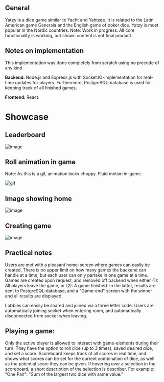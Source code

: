 ## General
Yatzy is a dice game similar to Yacht and Yahtzee. It is related to the Latin American game Generala and the English game of poker dice. Yatzy is most popular in the Nordic countries.
Note: Work in progress. All core functionality is working, but shown content is not final product.

## Notes on implementation
This implementation was done completely from scratch using no precode of any kind.

**Backend:**
Node.js and Express.js with Socket.IO-implementation for real-time updates for players. 
Furthermore, PostgreSQL-database is used for keeping track of all finished games.

**Frontend:**
React.

# Showcase
## Leaderboard
![image](https://github.com/user-attachments/assets/9fc128a3-0d5d-4aa6-a059-a61970450fa1)

## Roll animation in game
Note: As this is a gif, animation looks choppy. Fluid motion in-game.

![gif](https://github.com/user-attachments/assets/5d9a0779-1dc6-44e8-84a4-96f23b8f8748)

## Image showing home
![image](https://github.com/user-attachments/assets/a8d0d373-b6fe-43bf-860c-3dfc6527269e)

## Creating game

![image](https://github.com/user-attachments/assets/023c66dc-966a-461e-8dd2-2bb52f080ee3)

## Practical notes
Users are met with a pleasant home-screen where games can easily be created. There is no upper limit on how many games the backend can handle at a time, but
each user can only partake in one game at a time. Games are created upon request, and removed off backend when either (1): All players leave the game, or (2): A game finished.
In the latter, results are sent to PostgreSQL-database, and a "Game-end" screen with the winner and all results are displayed.

Lobbies can easily be shared and joined via a three letter code. Users are automatically joining socket when entering room, and automatically disconnected from socket when leaving.

## Playing a game:
Only the active player is allowed to interact with game-elements during their turn. They have the option to roll dice (up to 3 times), saved desired dice, and set a score.
Scoreboard keeps track of all scores in real time, and shows what scores can be set for the current combination of dice, as well as the potential score they can be given.
If hovering over a selection in the scoreboard, a short description of the selection is describer. For example: "One Pair": "Sum of the largest two dice with same value."

